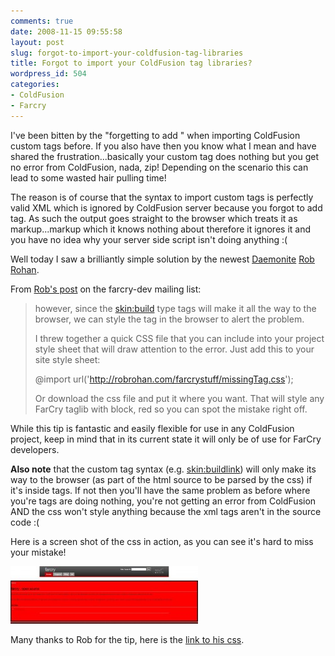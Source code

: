 ```yaml
---
comments: true
date: 2008-11-15 09:55:58
layout: post
slug: forgot-to-import-your-coldfusion-tag-libraries
title: Forgot to import your ColdFusion tag libraries?
wordpress_id: 504
categories:
- ColdFusion
- Farcry
---
```


I've been bitten by the "forgetting to add <cfimport>" when importing ColdFusion custom tags before. If you also have then you know what I mean and have shared the frustration...basically your custom tag does nothing but you get no error from ColdFusion, nada, zip! Depending on the scenario this can lead to some wasted hair pulling time!

The reason is of course that the syntax to import custom tags is perfectly valid XML which is ignored by ColdFusion server because you forgot to add <cfimport> tag. As such the output goes straight to the browser which treats it as markup...markup which it knows nothing about therefore it ignores it and you have no idea why your server side script isn't doing anything :(

Well today I saw a brilliantly simple solution by the newest [Daemonite](http://www.daemon.com.au/) [Rob Rohan](http://robrohan.com/).

From [Rob's post](http://groups.google.com/group/farcry-dev/browse_thread/thread/e6ada060cd04c91b?hl=en) on the farcry-dev mailing list:

> however, since the <skin:build> type tags will make it all the way to the browser, we can style the tag in the browser to alert the problem.
>
> I threw together a quick CSS file that you can include into your  project style sheet that will draw attention to the error. Just add this to your site style sheet:
>
> @import url('http://robrohan.com/farcrystuff/missingTag.css');
>
> Or download the css file and put it where you want. That will style any FarCry taglib with block, red so you can spot the mistake right off.

While this tip is fantastic and easily flexible for use in any ColdFusion project, keep in mind that in its current state it will only be of use for FarCry developers.

**Also note** that the custom tag syntax (e.g. <skin:buildlink>) will only make its way to the browser (as part of the html source to be parsed by the css) if it's inside <cfoutput> tags. If not then you'll have the same problem as before where you're tags are doing nothing, you're not getting an error from ColdFusion AND the css won't style anything because the xml tags aren't in the source code :(

Here is a screen shot of the css in action, as you can see it's hard to miss your mistake!

[![](/images/uploads/2008/11/cfimport_css-300x92.jpg)](/images/uploads/2008/11/cfimport_css.jpg)

Many thanks to Rob for the tip, here is the [link to his css](http://robrohan.com/farcrystuff/missingTag.css).
